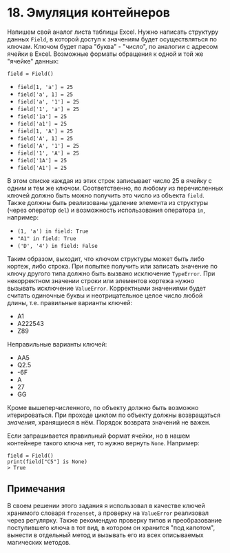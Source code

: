 # 18. Эмуляция контейнеров

Напишем свой аналог листа таблицы Excel. Нужно написать структуру данных `Field`, в которой доступ к значениям будет осуществляться по ключам. Ключом будет пара "буква" - "число", по аналогии с адресом ячейки в Excel. Возможные форматы обращения к одной и той же "ячейке" данных:

`field = Field()`

 - `field[1, 'a'] = 25`
 - `field['a', 1] = 25`
 - `field['a', '1'] = 25`
 - `field['1', 'a'] = 25`
 - `field['1a'] = 25`
 - `field['a1'] = 25`
 - `field[1, 'A'] = 25`
 - `field['A', 1] = 25`
 - `field['A', '1'] = 25`
 - `field['1', 'A'] = 25`
 - `field['1A'] = 25`
 - `field['A1'] = 25`

В этом списке каждая из этих строк записывает число 25 в ячейку с одним и тем же ключом. Соответственно, по любому из перечисленных ключей должно быть можно получить это число из объекта `field`. Также должны быть реализованы удаление элемента из структуры (через оператор `del`) и возможность использования оператора `in`, например:

 - `(1, 'a') in field: True`
 - `"A1" in field: True`
 - `('D', '4') in field: False`

Таким образом, выходит, что ключом структуры может быть либо кортеж, либо строка. При попытке получить или записать значение по ключу другого типа должно быть вызвано исключение `TypeError`. При некорректном значении строки или элементов кортежа нужно вызывать исключение `ValueError`. Корректными значениями будет считать одиночные буквы и неотрицательное целое число любой длины, т.е. правильные варианты ключей:

 - А1
 - А222543
 - Z89

Неправильные варианты ключей:

 - AA5
 - Q2.5
 - -6F
 - A
 - 27
 - GG

Кроме вышеперчисленного, по объекту должно быть возможно итерироваться. При проходе циклом по объекту должны возвращаться _значения_, хранящиеся в нём. Порядок возврата значений не важен.

Если запрашивается правильный формат ячейки, но в нашем контейнере такого ключа нет, то нужно вернуть `None`. Например:

```
field = Field()
print(field["C5"] is None)
> True
```

## Примечания

В своем решении этого задания я использовал в качестве ключей хранимого словаря `frozenset`, а проверку на `ValueError` реализовал через регулярку. Также рекомендую проверку типов и преобразование поступившего ключа в тот вид, в котором он хранится "под капотом", вынести в отдельный метод и вызывать его из всех описываемых магических методов.
